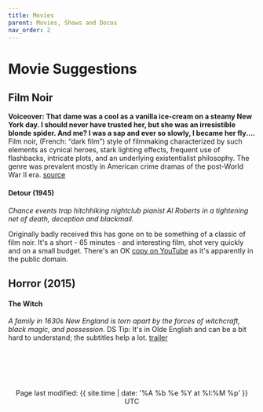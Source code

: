 ```yaml
---
title: Movies
parent: Movies, Shows and Docos
nav_order: 2
---
```


# Movie Suggestions
## Film Noir
**Voiceover: That dame was a cool as a vanilla ice-cream on a steamy New York day. I should never have trusted her, but she was an irresistible blonde spider. And me?  I was a sap and ever so slowly, I became her fly....**
Film noir, (French: “dark film”) style of filmmaking characterized by such elements as cynical heroes, stark lighting effects, frequent use of flashbacks, intricate plots, and an underlying existentialist philosophy. The genre was prevalent mostly in American crime dramas of the post-World War II era. 
[source](https://www.britannica.com/art/film-noir)


#### Detour (1945)
*Chance events trap hitchhiking nightclub pianist Al Roberts in a tightening net of death, deception and blackmail.*

Originally badly received this has gone on to be something of a classic of film noir. It's a short - 65 minutes - and interesting film, shot very quickly and on a small budget. There's an OK [copy on YouTube](https://youtu.be/tap67KjjPu8) as it's apparently in the public domain.  

## Horror (2015)
#### The Witch
*A family in 1630s New England is torn apart by the forces of witchcraft, black magic, and possession*.
DS Tip: It's in Olde English and can be a bit hard to understand; the subtitles help a lot.
[trailer](https://youtu.be/iQXmlf3Sefg)


<br><br><br><br>
<p align="center" class="text-small text-grey-dk-000 mb-0">
Page last modified: {{ site.time | date: '%A %b %e %Y at %I:%M %p' }}  UTC
</p>
